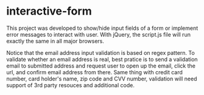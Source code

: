 # interactive-form

This project was developed to show/hide input fields of a form or implement error messages to interact with user. With jQuery,
the script.js file will run exactly the same in all major browsers. 

Notice that the email address input validation is based on regex pattern. To validate whether an email address is real, 
best pratice is to send a validation email to submitted address and request user to open up the email, click the url, and
confirm email address from there. Same thing with credit card number, card holder's name, zip code and CVV number, validation 
will need support of 3rd party resouces and additional code.
